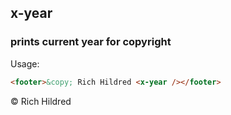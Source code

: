 ## x-year
### prints current year for copyright

Usage:

```html
<footer>&copy; Rich Hildred <x-year /></footer>
```

&copy; Rich Hildred <x-year />

